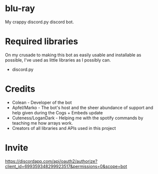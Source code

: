 # blu-ray
My crappy discord.py discord bot.

# Required libraries
On my crusade to making this bot as easily usable and installable as possible, I've used as little libraries as I possibly can.
- discord.py

# Credits
- Colean - Developer of the bot
- Apfel/Marko - The bot's host and the sheer abundance of support and help given during the Cogs + Embeds update
- Cuteness/LoganDark - Helping me with the spotify commands by teaching me how arrays work.
- Creators of all libraries and APIs used in this project

# Invite
https://discordapp.com/api/oauth2/authorize?client_id=699359348299923517&permissions=0&scope=bot
